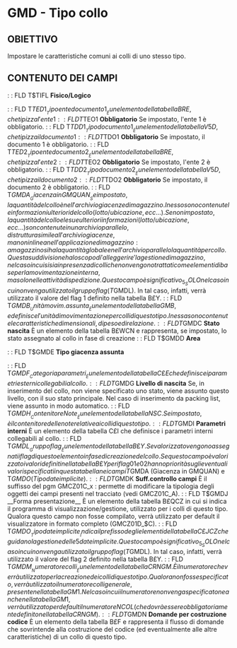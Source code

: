 # GMD - Tipo collo
## OBIETTIVO
Impostare le caratteristiche comuni ai colli di uno stesso tipo.
## CONTENUTO DEI CAMPI
 :  : FLD T$TIFL __Fisico/Logico__

 :  : FLD T$TED1 __Tipo ente documento 1__
È un elemento della tabella BRE, che tipizza l'ente 1
 :  : FLD T$TEO1 __Obbligatorio__
Se impostato, l'ente 1 è obbligatorio.
 :  : FLD T$TDD1 __Tipo documento 1__
È un elemento della tabella V5D, che tipizza il documento 1
 :  : FLD T$TDO1 __Obbligatorio__
Se impostato, il documento 1 è obbligatorio.
 :  : FLD T$TED2 __Tipo ente documento 2__
È un elemento della tabella BRE, che tipizza l'ente 2
 :  : FLD T$TEO2 __Obbligatorio__
Se impostato, l'ente 2 è obbligatorio.
 :  : FLD T$TDD2 __Tipo documento 2__
È un elemento della tabella V5D, che tipizza il documento 2
 :  : FLD T$TDO2 __Obbligatorio__
Se impostato, il documento 2 è obbligatorio.
 :  : FLD T$GMDA __Giacenza in GMQUAN__
Se impostato, la quantità del collo è nell'archivio giacenze di magazzino. In esso sono contenute le informazioni ulteriori del collo (lotto/ubicazione, ecc...).
Se non impostato, la quantità del collo e le sue ulteriori informazioni (lotto/ubicazione,  ecc...) son contenute in un archivio parallelo, di struttura simile all'archivio giacenze, ma non in linea nell'applicazione di magazzino :  a magazzino si ha la quantità globale e nell'archivio parallelo la quantità per collo. Questa suddivisione ha lo scopo di 'alleggerire' la gestione di magazzino, nel caso in cui si sia in presenza di colli che non vengono trattati come elementi di base per la movimentazione interna, ma solo nelle attività di spedizione.
Questo campo è significativo _5_SOLO  nel caso in cui non venga utilizzato il gruppo flag (T$GMDL). In tal caso, infatti, verrà utilizzato il valore del flag 1 definito nella tabella B£Y.
 :  : FLD T$GMDB __Unità movim. assunta__
È un elemento della tabella GMB, e definisce l'unità di movimentazione per colli di questo tipo. In  essa sono contenute le caratteristiche dimensionali, di peso e di relazione.
 :  : FLD T$GMDC __Stato nascita__
È un elemento della tabella B£WCN e rappresenta, se impostato, lo stato assegnato al collo in fase di creazione
 :  : FLD T$GMDD __Area__

 :  : FLD T$GMDE __Tipo giacenza assunta__

 :  : FLD T$GMDF __Categoria parametri__
È un elemento della tabella C£E che definisce i parametri esterni collegabili al collo.
 :  : FLD T$GMDG __Livello di nascita__
Se, in inserimento del collo, non viene specificato uno stato, viene assunto questo livello, con il suo stato principale.
Nel caso di inserimento da packing list, viene assunto in modo automatico.
 :  : FLD T$GMDH __Contenitore Note__
È un elemento della tabella NSC. Se impostato, è il contenitore delle note relative ai colli di questo tipo .
 :  : FLD T$GMDI __Parametri interni__
È un elemento della tabella C£I che definisce i parametri interni collegabili al collo.
 :  : FLD T$GMDL __Gruppo flag__
È un elemento della tabella B£Y. Se valorizzato vengono assegnati i flag di questo elemento in fase di creazione del collo.
Se questo campo è valorizzato i valori definiti nella tabella B£Y per i flag 01 e 02 hanno priorità sugli eventuali valori specificati in questa tabella nei campi T$GMDA (Giacenza in GMQUAN) e T$GMDO (Tipo date implicite).
 :  : FLD T$GMDK __Suff.controllo campi__
È il suffisso del pgm GMCZ01C_x :  permette di modificare la tipologia degli oggetti dei campi presenti nel tracciato (vedi GMCZ01C_A).
 :  : FLD T$GMDJ __Forma presentazione__
È un elemento della tabella B£QCZ in cui si indica il programma di visualizzazione/gestione, utilizzato per i colli di questo tipo. Qualora questo campo non fosse compilato, verrà utilizzato per default il visualizzatore in formato completo (GMCZ01D_$C).
 :  : FLD T$GMDO __Tipo date implicite__
Indica il prefisso degli elementi della tabella C£JCZ che guidano la gestione delle 5 date implicite.
Questo campo è significativo _5_SOLO nel caso in cui non venga utilizzato il gruppo flag (T$GMDL). In tal caso, infatti, verrà utilizzato il valore del flag 2 definito nella tabella B£Y.
 :  : FLD T$GMDM __Numeratore colli__
È un elemento della tabella CRNGM.
È il numeratore che verrà utilizzato per la creazione dei colli di questo tipo.
Qualora non fosse specificato, verrà utilizzato il numeratore colli generale, presente nella tabella GM1.
Nel caso in cui il numeratore non venga specificato neanche nella tabella GM1, verrà utilizzato per default il numeratore NCOL (che dovrà essere obbligatoriamente definito nella tabella CRNGM).
 :  : FLD T$GMDN __Domande per costruzione codice__
È un elemento della tabella B£F e rappresenta il flusso di domande che sovrintende alla costruzione del codice (ed eventualmente alle altre caratteristiche) di un collo di questo tipo.

